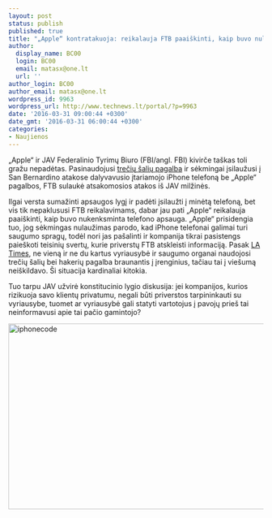 ```yaml
---
layout: post
status: publish
published: true
title: "„Apple“ kontratakuoja: reikalauja FTB paaiškinti, kaip buvo nulaužtas jų telefonas"
author:
  display_name: BC00
  login: BC00
  email: matasx@one.lt
  url: ''
author_login: BC00
author_email: matasx@one.lt
wordpress_id: 9963
wordpress_url: http://www.technews.lt/portal/?p=9963
date: '2016-03-31 09:00:44 +0300'
date_gmt: '2016-03-31 06:00:44 +0300'
categories:
- Naujienos
---
```

<p>„Apple“ ir JAV Federalinio Tyrimų Biuro (FBI/angl. FBI) kivirče taškas toli gražu nepadėtas. Pasinaudojusi <a href="http://www.technews.lt/portal/news/ftb-ir-apple-gince-galima-atomazga/">trečių šalių pagalba</a> ir sėkmingai įsilaužusi į San Bernardino atakose dalyvavusio įtariamojo iPhone telefoną be „Apple“ pagalbos, FTB sulaukė atsakomosios atakos iš JAV milžinės.</p>
<p>Ilgai versta sumažinti apsaugos lygį ir padėti įsilaužti į minėtą telefoną, bet vis tik nepaklususi FTB reikalavimams, dabar jau pati „Apple“ reikalauja paaiškinti, kaip buvo nukenksminta telefono apsauga. „Apple“ prisidengia tuo, jog sėkmingas nulaužimas parodo, kad iPhone telefonai galimai turi saugumo spragų, todėl nori jas pašalinti ir kompanija tikrai pasistengs paieškoti teisinių svertų, kurie priverstų FTB atskleisti informaciją. Pasak <a href="http://www.latimes.com/business/technology/la-fi-tn-apple-next-steps-20160330-story.html">LA Times</a>, ne vieną ir ne du kartus vyriausybė ir saugumo organai naudojosi trečių šalių bei hakerių pagalba braunantis į įrenginius, tačiau tai į viešumą neiškildavo. Ši situacija kardinaliai kitokia.</p>
<p>Tuo tarpu JAV užvirė konstitucinio lygio diskusija: jei kompanijos, kurios rizikuoja savo klientų privatumu, negali būti priverstos tarpininkauti su vyriausybe, tuomet ar vyriausybė gali statyti vartotojus į pavojų prieš tai neinformavusi apie tai pačio gamintojo?</p>
<p><a href="http://www.technews.lt/portal/wp-content/uploads/2016/03/iphonecode.jpg" rel="attachment wp-att-9964"><img class="aligncenter size-full wp-image-9964" src="http://www.technews.lt/portal/wp-content/uploads/2016/03/iphonecode.jpg" alt="iphonecode" width="650" height="366" /></a></p>
<p>&nbsp;</p>
